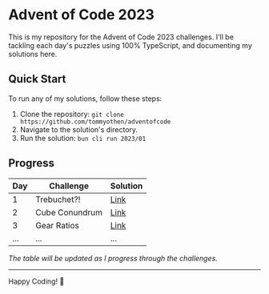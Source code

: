 # Advent of Code 2023

This is my repository for the Advent of Code 2023 challenges. I'll be tackling each day's puzzles using 100% TypeScript, and documenting my solutions here.

## Quick Start

To run any of my solutions, follow these steps:

1. Clone the repository: `git clone https://github.com/tommyothen/adventofcode`
2. Navigate to the solution's directory.
3. Run the solution: `bun cli run 2023/01`

## Progress

| Day | Challenge      | Solution                                    |
| --- | -------------- | ------------------------------------------- |
| 1   | Trebuchet?!    | [Link](https://adventofcode.com/2023/day/1) |
| 2   | Cube Conundrum | [Link](https://adventofcode.com/2023/day/2) |
| 3   | Gear Ratios    | [Link](https://adventofcode.com/2023/day/3) |
| ... | ...            | ...                                         |

_The table will be updated as I progress through the challenges._

---

Happy Coding! 🎄
